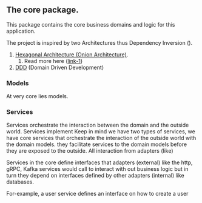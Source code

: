 ## The core package.

This package contains the core business domains and logic for this application.

The project is inspired by two Architectures thus Dependency Inversion ().
1. [Hexagonal Architecture (Onion Architecture)](https://en.wikipedia.org/wiki/Hexagonal_architecture_(software)).
   1. Read more here ([link-1](https://medium.com/ssense-tech/hexagonal-architecture-there-are-always-two-sides-to-every-story-bc0780ed7d9c))
2. [DDD](https://en.wikipedia.org/wiki/Domain-driven_design) (Domain Driven Development)

### Models

At very core lies models.

### Services

Services orchestrate the interaction between the domain and the outside world. Services implement
Keep in mind we have two types of services, we have core services that orchestrate the interaction of the outside world
with the domain models. they facilitate services to the domain models before they are exposed to the outside.
All interaction from adapters (like)

Services in the core define interfaces that adapters (external) like the http, gRPC, Kafka services would call to interact with
out business logic but in turn they depend on interfaces defined by other adapters (internal) like databases.

For-example, a user service defines an interface on how to create a user